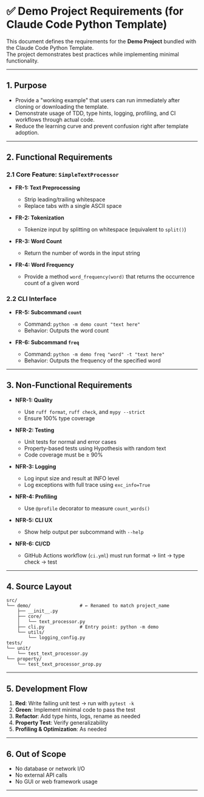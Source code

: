 # ✅ Demo Project Requirements (for Claude Code Python Template)

This document defines the requirements for the **Demo Project** bundled with the Claude Code Python Template.  
The project demonstrates best practices while implementing minimal functionality.

---

## 1. Purpose

- Provide a "working example" that users can run immediately after cloning or downloading the template.
- Demonstrate usage of TDD, type hints, logging, profiling, and CI workflows through actual code.
- Reduce the learning curve and prevent confusion right after template adoption.

---

## 2. Functional Requirements

### 2.1 Core Feature: `SimpleTextProcessor`

- **FR-1: Text Preprocessing**
  - Strip leading/trailing whitespace
  - Replace tabs with a single ASCII space

- **FR-2: Tokenization**
  - Tokenize input by splitting on whitespace (equivalent to `split()`)

- **FR-3: Word Count**
  - Return the number of words in the input string

- **FR-4: Word Frequency**
  - Provide a method `word_frequency(word)` that returns the occurrence count of a given word

### 2.2 CLI Interface

- **FR-5: Subcommand `count`**
  - Command: `python -m demo count "text here"`
  - Behavior: Outputs the word count

- **FR-6: Subcommand `freq`**
  - Command: `python -m demo freq "word" -t "text here"`
  - Behavior: Outputs the frequency of the specified word

---

## 3. Non-Functional Requirements

- **NFR-1: Quality**
  - Use `ruff format`, `ruff check`, and `mypy --strict`
  - Ensure 100% type coverage

- **NFR-2: Testing**
  - Unit tests for normal and error cases
  - Property-based tests using Hypothesis with random text
  - Code coverage must be ≥ 90%

- **NFR-3: Logging**
  - Log input size and result at INFO level
  - Log exceptions with full trace using `exc_info=True`

- **NFR-4: Profiling**
  - Use `@profile` decorator to measure `count_words()`

- **NFR-5: CLI UX**
  - Show help output per subcommand with `--help`

- **NFR-6: CI/CD**
  - GitHub Actions workflow (`ci.yml`) must run format → lint → type check → test

---

## 4. Source Layout

```
src/
└── demo/                  # ← Renamed to match project_name
    ├── __init__.py
    ├── core/
    │   └── text_processor.py
    ├── cli.py             # Entry point: python -m demo
    └── utils/
        └── logging_config.py
tests/
└── unit/
    └── test_text_processor.py
└── property/
    └── test_text_processor_prop.py
```

---

## 5. Development Flow

1. **Red**: Write failing unit test → run with `pytest -k`
2. **Green**: Implement minimal code to pass the test
3. **Refactor**: Add type hints, logs, rename as needed
4. **Property Test**: Verify generalizability
5. **Profiling & Optimization**: As needed

---

## 6. Out of Scope

- No database or network I/O
- No external API calls
- No GUI or web framework usage

---